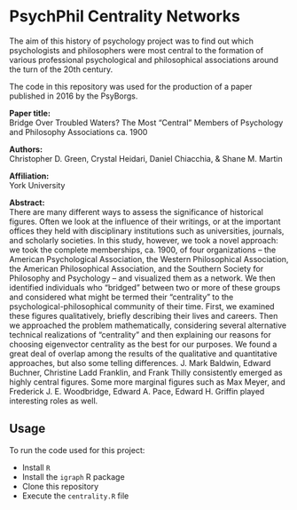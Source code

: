 # PsychPhil Centrality Networks

The aim of this history of psychology project was to find out which psychologists and philosophers were most central to the formation of various professional psychological and philosophical associations around the turn of the 20th century.

The code in this repository was used for the production of a paper published in 2016 by the PsyBorgs.

**Paper title:**  
Bridge Over Troubled Waters? The Most “Central” Members of Psychology and Philosophy Associations ca. 1900

**Authors:**  
Christopher D. Green, Crystal Heidari, Daniel Chiacchia, & Shane M. Martin

**Affiliation:**  
York University

**Abstract:**  
There are many different ways to assess the significance of historical figures. Often we look at the influence of their writings, or at the important offices they held with disciplinary institutions such as universities, journals, and scholarly societies. In this study, however, we took a novel approach: we took the complete memberships, ca. 1900, of four organizations – the American Psychological Association, the Western Philosophical Association, the American Philosophical Association, and the Southern Society for Philosophy and Psychology – and visualized them as a network. We then identified individuals who “bridged” between two or more of these groups and considered what might be termed their “centrality” to the psychological-philosophical community of their time. First, we examined these figures qualitatively, briefly describing their lives and careers. Then we approached the problem mathematically, considering several alternative technical realizations of “centrality” and then explaining our reasons for choosing eigenvector centrality as the best for our purposes. We found a great deal of overlap among the results of the qualitative and quantitative approaches, but also some telling differences. J. Mark Baldwin, Edward Buchner, Christine Ladd Franklin, and Frank Thilly consistently emerged as highly central figures. Some more marginal figures such as Max Meyer, and Frederick J. E. Woodbridge, Edward A. Pace, Edward H. Griffin played interesting roles as well.


## Usage

To run the code used for this project:

- Install `R`
- Install the `igraph` R package
- Clone this repository
- Execute the `centrality.R` file
